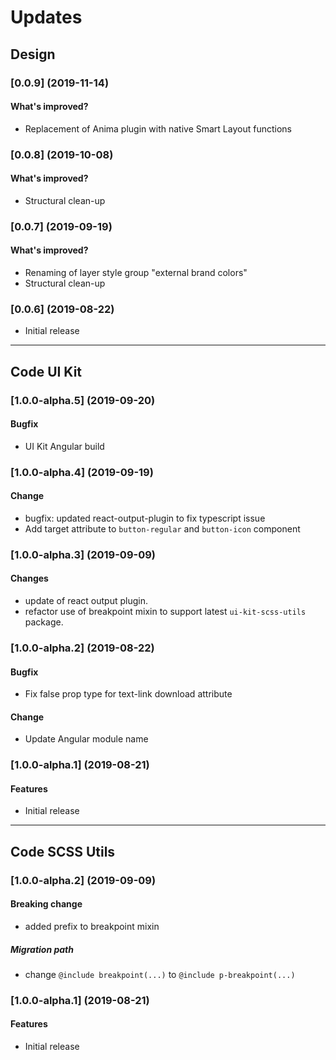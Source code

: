 # Updates 

## Design
### [0.0.9] (2019-11-14)

#### What's improved?
* Replacement of Anima plugin with native Smart Layout functions

### [0.0.8] (2019-10-08)

#### What's improved?
* Structural clean-up

### [0.0.7] (2019-09-19)

#### What's improved?
* Renaming of layer style group "external brand colors"
* Structural clean-up

### [0.0.6] (2019-08-22)
* Initial release


--- 

## Code UI Kit

### [1.0.0-alpha.5] (2019-09-20)

#### Bugfix
* UI Kit Angular build


### [1.0.0-alpha.4] (2019-09-19)

#### Change
* bugfix: updated react-output-plugin to fix typescript issue
* Add target attribute to `button-regular` and `button-icon` component


### [1.0.0-alpha.3] (2019-09-09)

#### Changes
* update of react output plugin. 
* refactor use of breakpoint mixin to support latest `ui-kit-scss-utils` package.


### [1.0.0-alpha.2] (2019-08-22)

#### Bugfix
* Fix false prop type for text-link download attribute

#### Change
* Update Angular module name


### [1.0.0-alpha.1] (2019-08-21)

#### Features
* Initial release

--- 

## Code SCSS Utils


### [1.0.0-alpha.2] (2019-09-09)

#### Breaking change
* added prefix to breakpoint mixin

##### Migration path
* change `@include breakpoint(...)` to `@include p-breakpoint(...)`


### [1.0.0-alpha.1] (2019-08-21)

#### Features
* Initial release